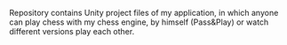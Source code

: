 Repository contains Unity project files of my application, in which anyone can play chess with my chess engine, by himself (Pass&Play) or watch different versions play each other.
